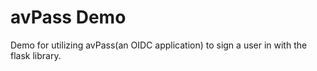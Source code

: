 # avPass Demo
Demo for utilizing avPass(an OIDC application) to sign a user in with the flask library.
